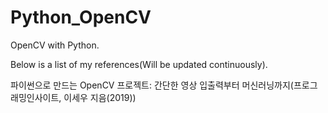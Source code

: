 # Python_OpenCV
OpenCV with Python.

Below is a list of my references(Will be updated continuously).

파이썬으로 만드는 OpenCV 프로젝트: 간단한 영상 입출력부터 머신러닝까지(프로그래밍인사이트, 이세우 지음(2019))
